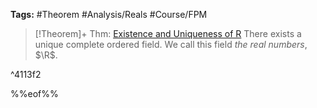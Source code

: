 ---
---

**Tags:** #Theorem #Analysis/Reals #Course/FPM 

 > 
 > \[!Theorem\]+ Thm: [Existence and Uniqueness of R](Existence%20and%20Uniqueness%20of%20R.md)
 > There exists a unique complete ordered field. We call this field *the real numbers*, $\R$.

^4113f2

%%eof%%